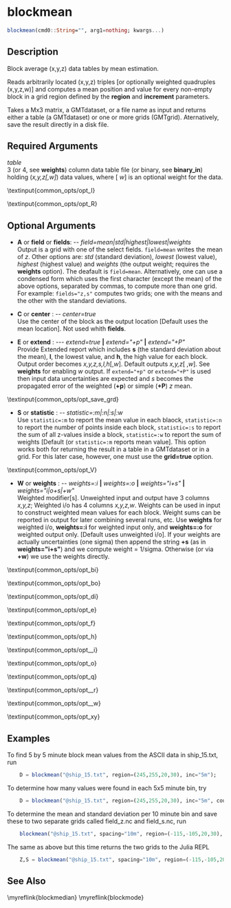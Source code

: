 # blockmean

```julia
blockmean(cmd0::String="", arg1=nothing; kwargs...)
```

Description
-----------

Block average (x,y,z) data tables by mean estimation.

Reads arbitrarily located (x,y,z) triples [or optionally weighted quadruples (x,y,z,w)] and computes
a mean position and value for every non-empty block in a grid region defined by the **region** and **increment** parameters.

Takes a Mx3 matrix, a GMTdataset, or a file name as input and returns either a table (a GMTdataset) or one or more
grids (GMTgrid). Aternatively, save the result directly in a disk file.

Required Arguments
------------------

*table*\
    3 (or 4, see **weights**) column data table file (or binary, see **binary_in**) holding (*x,y,z[,w]*)
    data values, where [ *w*] is an optional weight for the data.

\textinput{common_opts/opt_I}

\textinput{common_opts/opt_R}

Optional Arguments
------------------

- **A** or **field** or **fields**: -- *field=mean|std|highest|lowest|weights*\
    Output is a grid with one of the select fields. `field=mean` writes the mean of *z*. Other options are:
    *std* (standard deviation), *lowest* (lowest value), *highest* (highest value) and *weights* (the output weight;
    requires the **weights** option). The deafault is `field=mean`. Alternatively, one can use a condensed
    form which uses the first character (except the mean) of the above options, separated by commas, to compute more than one grid.
    For example: `fields="z,s"` computes two grids; one with the means and the other with the standard deviations.

- **C** or **center** : -- *center=true*\
    Use the center of the block as the output location [Default uses the mean location]. Not used whith **fields**.

- **E** or **extend** : --- *extend=true* **|** *extend="+p"* **|** *extend="+P"*\
    Provide Extended report which includes **s** (the standard deviation about the mean), **l**, the lowest value,
    and **h**, the high value for each block. Output order becomes *x,y,z,s,l,h*[,*w*]. Default outputs
    *x,y,z*[ ,*w*]. See **weights** for enabling *w* output.
    If `extend="+p"` or  `extend="+P"` is used then input data uncertainties are expected and *s*
    becomes the propagated error of the weighted (**+p**) or simple (**+P**) *z* mean.

\textinput{common_opts/opt_save_grd}

- **S** or **statistic** : -- *statistic=:m|:n|:s|:w*\
    Use `statistic=:m` to report the mean value in each blaock, `statistic=:n` to report the number of points
    inside each block, `statistic=:s` to report the sum of all z-values inside a block, `statistic=:w` to report
    the sum of weights [Default (or `statistic=:m` reports mean value]. This option works both for returning the result
    in a table in a GMTdataset or in a grid. For this later case, however, one must use the **grid=true** option.

\textinput{common_opts/opt_V}

- **W** or **weights** : -- *weights=:i* **|** *weights=:o* **|** *weights="i+s"* **|** *weights="i|o+s|+w"*\
    Weighted modifier[s]. Unweighted input and output have 3 columns *x,y,z*; Weighted i/o has 4 columns *x,y,z,w*.
    Weights can be used in input to construct weighted mean values for each block. Weight sums can be reported in
    output for later combining several runs, etc. Use **weights** for weighted i/o, **weights=:i** for weighted
    input only, and **weights=:o** for weighted output only. [Default uses unweighted i/o]. If your weights are
    actually uncertainties (one sigma) then append the string **+s** (as in **weights="i+s"**) and we compute
    weight = 1/sigma. Otherwise (or via **+w**) we use the weights directly.

\textinput{common_opts/opt_bi}

\textinput{common_opts/opt_bo}

\textinput{common_opts/opt_di}

\textinput{common_opts/opt_e}

\textinput{common_opts/opt_f}

\textinput{common_opts/opt_h}

\textinput{common_opts/opt__i}

\textinput{common_opts/opt_o}

\textinput{common_opts/opt_q}

\textinput{common_opts/opt__r}

\textinput{common_opts/opt__w}

\textinput{common_opts/opt_xy}


Examples
--------

To find 5 by 5 minute block mean values from the ASCII data in ship_15.txt, run

```julia
    D = blockmean("@ship_15.txt", region=(245,255,20,30), inc="5m");
```

To determine how many values were found in each 5x5 minute bin, try

```julia
    D = blockmean("@ship_15.txt", region=(245,255,20,30), inc="5m", count=true);
```

To determine the mean and standard deviation per 10 minute bin and save these to two separate grids
called field_z.nc and field_s.nc, run

```julia
    blockmean("@ship_15.txt", spacing="10m", region=(-115,-105,20,30), extend=true, save="field_%s.nc", fields="z,s")
```

The same as above but this time returns the two grids to the Julia REPL

```julia
    Z,S = blockmean("@ship_15.txt", spacing="10m", region=(-115,-105,20,30), extend=true, fields="z,s")
```

See Also
--------

\myreflink{blockmedian}
\myreflink{blockmode}